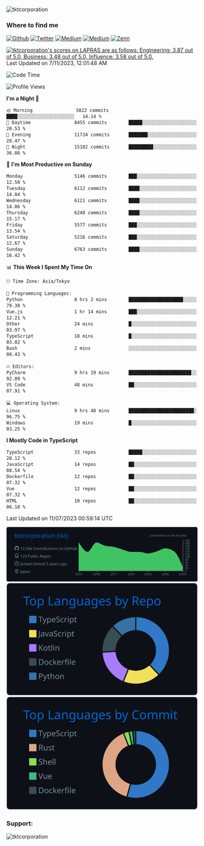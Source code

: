 <p align="left"> <img src="https://komarev.com/ghpvc/?username=tktcorporation&label=Profile%20views&color=0e75b6&style=flat" alt="tktcorporation" /> </p>

<h3>Where to find me</h3>
<p>
<a href="https://github.com/tktcorporation" target="_blank"><img alt="Github" src="https://img.shields.io/badge/GitHub-%2312100E.svg?&style=for-the-badge&logo=Github&logoColor=white" /></a>
<a href="https://twitter.com/tktcorporation" target="_blank"><img alt="Twitter" src="https://img.shields.io/badge/twitter-%231DA1F2.svg?&style=for-the-badge&logo=twitter&logoColor=white" /></a>
<a href="https://www.linkedin.com/in/tktcorporation" target="_blank"><img alt="Medium" src="https://img.shields.io/badge/linkdin-0a66c2.svg?&style=for-the-badge&logo=linkedin&logoColor=white" /></a>
<a href="https://qiita.com/tktcorporation" target="_blank"><img alt="Medium" src="https://img.shields.io/badge/qiita-55C500.svg?&style=for-the-badge&logo=qiita&logoColor=white" /></a>
<a href="https://zenn.dev/tktcorporation" target="_blank"><img alt="Zenn" src="https://img.shields.io/badge/Zenn-3EA8FF.svg?&style=for-the-badge&logo=Zenn&logoColor=white" /></a>
</p>

<!--START_SECTION:lapras-card-->
<p ><a href="https://lapras.com/public/tktcorporation" target="_blank" rel="noopener noreferrer"><img alt="tktcorporation's scores on LAPRAS are as follows: Engineering: 3.87 out of 5.0, Business: 3.48 out of 5.0, Influence: 3.58 out of 5.0." src="https://lapras-card-generator.vercel.app/api/svg?e=3.87&b=3.48&i=3.58&b1=%23232323&b2=%236d6d6d&i1=%23212121&i2=%23818181&l=en" width="300" ></a>  
Last Updated on 7/11/2023, 12:01:48 AM</p>
<!--END_SECTION:lapras-card-->
  
<!--START_SECTION:waka-->
![Code Time](http://img.shields.io/badge/Code%20Time-1%2C074%20hrs%2058%20mins-blue)

![Profile Views](http://img.shields.io/badge/Profile%20Views-0-blue)

**I'm a Night 🦉** 

```text
🌞 Morning                5822 commits        ████░░░░░░░░░░░░░░░░░░░░░   14.14 % 
🌆 Daytime                8455 commits        █████░░░░░░░░░░░░░░░░░░░░   20.53 % 
🌃 Evening                11724 commits       ███████░░░░░░░░░░░░░░░░░░   28.47 % 
🌙 Night                  15182 commits       █████████░░░░░░░░░░░░░░░░   36.86 % 
```
📅 **I'm Most Productive on Sunday** 

```text
Monday                   5146 commits        ███░░░░░░░░░░░░░░░░░░░░░░   12.50 % 
Tuesday                  6112 commits        ████░░░░░░░░░░░░░░░░░░░░░   14.84 % 
Wednesday                6121 commits        ████░░░░░░░░░░░░░░░░░░░░░   14.86 % 
Thursday                 6248 commits        ████░░░░░░░░░░░░░░░░░░░░░   15.17 % 
Friday                   5577 commits        ███░░░░░░░░░░░░░░░░░░░░░░   13.54 % 
Saturday                 5216 commits        ███░░░░░░░░░░░░░░░░░░░░░░   12.67 % 
Sunday                   6763 commits        ████░░░░░░░░░░░░░░░░░░░░░   16.42 % 
```


📊 **This Week I Spent My Time On** 

```text
🕑︎ Time Zone: Asia/Tokyo

💬 Programming Languages: 
Python                   8 hrs 2 mins        ████████████████████░░░░░   79.38 % 
Vue.js                   1 hr 14 mins        ███░░░░░░░░░░░░░░░░░░░░░░   12.21 % 
Other                    24 mins             █░░░░░░░░░░░░░░░░░░░░░░░░   03.97 % 
TypeScript               18 mins             █░░░░░░░░░░░░░░░░░░░░░░░░   03.02 % 
Bash                     2 mins              ░░░░░░░░░░░░░░░░░░░░░░░░░   00.43 % 

🔥 Editors: 
PyCharm                  9 hrs 19 mins       ███████████████████████░░   92.09 % 
VS Code                  48 mins             ██░░░░░░░░░░░░░░░░░░░░░░░   07.91 % 

💻 Operating System: 
Linux                    9 hrs 48 mins       ████████████████████████░   96.75 % 
Windows                  19 mins             █░░░░░░░░░░░░░░░░░░░░░░░░   03.25 % 
```

**I Mostly Code in TypeScript** 

```text
TypeScript               33 repos            █████░░░░░░░░░░░░░░░░░░░░   20.12 % 
JavaScript               14 repos            ██░░░░░░░░░░░░░░░░░░░░░░░   08.54 % 
Dockerfile               12 repos            ██░░░░░░░░░░░░░░░░░░░░░░░   07.32 % 
Vue                      12 repos            ██░░░░░░░░░░░░░░░░░░░░░░░   07.32 % 
HTML                     10 repos            ██░░░░░░░░░░░░░░░░░░░░░░░   06.10 % 
```




 Last Updated on 11/07/2023 00:59:14 UTC
<!--END_SECTION:waka-->

[![](https://raw.githubusercontent.com/tktcorporation/tktcorporation/master/profile-summary-card-output/github_dark/0-profile-details.svg)](https://github.com/vn7n24fzkq/github-profile-summary-cards)
[![](https://raw.githubusercontent.com/tktcorporation/tktcorporation/master/profile-summary-card-output/github_dark/1-repos-per-language.svg)](https://github.com/vn7n24fzkq/github-profile-summary-cards) [![](https://raw.githubusercontent.com/tktcorporation/tktcorporation/master/profile-summary-card-output/github_dark/2-most-commit-language.svg)](https://github.com/vn7n24fzkq/github-profile-summary-cards)

<h3 align="left">Support:</h3>
<p><a href="https://www.buymeacoffee.com/tktcorporation"> <img align="left" src="https://cdn.buymeacoffee.com/buttons/v2/default-yellow.png" height="50" width="210" alt="tktcorporation" /></a></p><br><br>
